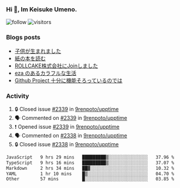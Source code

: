 ### Hi 👋, Im Keisuke Umeno.

<!--
**9renpoto/9renpoto** is a ✨ _special_ ✨ repository because its `README.md` (this file) appears on your GitHub profile.

Here are some ideas to get you started:

- 🔭 I’m currently working on ...
- 🌱 I’m currently learning ...
- 👯 I’m looking to collaborate on ...
- 🤔 I’m looking for help with ...
- 💬 Ask me about ...
- 📫 How to reach me: ...
- 😄 Pronouns: ...
- ⚡ Fun fact: ...
-->

![follow](https://img.shields.io/github/followers/9renpoto?label=Follow&style=social)
![visitors](https://komarev.com/ghpvc/?username=9renpoto&label=Profile%20views&color=0e75b6&style=flat)

### Blogs posts

<!-- BLOG-POST-LIST:START -->
- [子供が生まれました](https://9renpoto.win/entry/2024/04/18/hello-world)
- [紙の本を読む](https://9renpoto.win/entry/2024/02/25/reading-papar-book)
- [ROLLCAKE株式会社にJoinしました](https://9renpoto.win/entry/2024/02/11/join)
- [eza のあるカラフルな生活](https://9renpoto.win/entry/2024/02/01/eza)
- [Github Project 十分に機能そろっているのでは](https://9renpoto.win/entry/2024/01/14/gh-projects)
<!-- BLOG-POST-LIST:END -->

### Activity

<!--START_SECTION:activity-->
1. 🔒 Closed issue [#2339](https://github.com/9renpoto/upptime/issues/2339) in [9renpoto/upptime](https://github.com/9renpoto/upptime)
2. 🗣 Commented on [#2339](https://github.com/9renpoto/upptime/issues/2339#issuecomment-2119069304) in [9renpoto/upptime](https://github.com/9renpoto/upptime)
3. ❗ Opened issue [#2339](https://github.com/9renpoto/upptime/issues/2339) in [9renpoto/upptime](https://github.com/9renpoto/upptime)
4. 🗣 Commented on [#2338](https://github.com/9renpoto/upptime/issues/2338#issuecomment-2118690089) in [9renpoto/upptime](https://github.com/9renpoto/upptime)
5. 🔒 Closed issue [#2338](https://github.com/9renpoto/upptime/issues/2338) in [9renpoto/upptime](https://github.com/9renpoto/upptime)
<!--END_SECTION:activity-->

<!--START_SECTION:waka-->

```txt
JavaScript   9 hrs 29 mins   █████████▒░░░░░░░░░░░░░░░   37.96 %
TypeScript   9 hrs 16 mins   █████████▒░░░░░░░░░░░░░░░   37.07 %
Markdown     2 hrs 34 mins   ██▓░░░░░░░░░░░░░░░░░░░░░░   10.32 %
YAML         1 hr 10 mins    █▒░░░░░░░░░░░░░░░░░░░░░░░   04.70 %
Other        57 mins         █░░░░░░░░░░░░░░░░░░░░░░░░   03.85 %
```

<!--END_SECTION:waka-->
